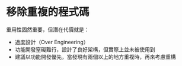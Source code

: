# 移除重複的程式碼

重用性固然重要，但潛在代價就是：
- 過度設計（Over Engineering）
- 功能開發窒礙難行，設計了良好架構，但實際上並未被使用到
- 建議以功能開發優先，當發現有兩個以上的地方重複時，再來考慮重構